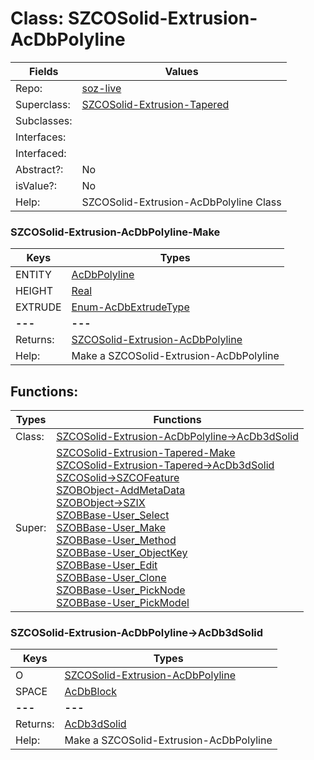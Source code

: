 
# Class:	SZCOSolid-Extrusion-AcDbPolyline

| Fields | Values |
| --------- | --------- |
| Repo: | [soz-live](/repos/soz-live.html) |
| Superclass: | [SZCOSolid-Extrusion-Tapered](SZCOSolid-Extrusion-Tapered.html) |
| Subclasses: |  |
| Interfaces: |  |
| Interfaced: |  |
| Abstract?: | No |
| isValue?: | No |
| Help: | SZCOSolid-Extrusion-AcDbPolyline Class |

### SZCOSolid-Extrusion-AcDbPolyline-Make

| Keys | Types |
| --------- | --------- |
| ENTITY | [AcDbPolyline](AcDbPolyline.html) |
| HEIGHT | [Real](Real.html) |
| EXTRUDE | [Enum-AcDbExtrudeType](Enum-AcDbExtrudeType.html) |
| **---** | **---** |
| Returns: | [SZCOSolid-Extrusion-AcDbPolyline](SZCOSolid-Extrusion-AcDbPolyline.html) |
| Help: | Make a SZCOSolid-Extrusion-AcDbPolyline |


## Functions:

| Types | Functions |
| --------- | --------- |
| Class: | [SZCOSolid-Extrusion-AcDbPolyline->AcDb3dSolid](#SZCOSolid-Extrusion-AcDbPolyline->AcDb3dSolid) |
| Super: | [SZCOSolid-Extrusion-Tapered-Make](SZCOSolid-Extrusion-Tapered.html) <br> [SZCOSolid-Extrusion-Tapered->AcDb3dSolid](SZCOSolid-Extrusion-Tapered.html) <br> [SZCOSolid->SZCOFeature](SZCOSolid.html) <br> [SZOBObject-AddMetaData](SZOBObject.html) <br> [SZOBObject->SZIX](SZOBObject.html) <br> [SZOBBase-User_Select](SZOBBase.html) <br> [SZOBBase-User_Make](SZOBBase.html) <br> [SZOBBase-User_Method](SZOBBase.html) <br> [SZOBBase-User_ObjectKey](SZOBBase.html) <br> [SZOBBase-User_Edit](SZOBBase.html) <br> [SZOBBase-User_Clone](SZOBBase.html) <br> [SZOBBase-User_PickNode](SZOBBase.html) <br> [SZOBBase-User_PickModel](SZOBBase.html) |


### SZCOSolid-Extrusion-AcDbPolyline->AcDb3dSolid

| Keys | Types |
| --------- | --------- |
| O | [SZCOSolid-Extrusion-AcDbPolyline](SZCOSolid-Extrusion-AcDbPolyline.html) |
| SPACE | [AcDbBlock](AcDbBlock.html) |
| **---** | **---** |
| Returns: | [AcDb3dSolid](AcDb3dSolid.html) |
| Help: | Make a SZCOSolid-Extrusion-AcDbPolyline |

